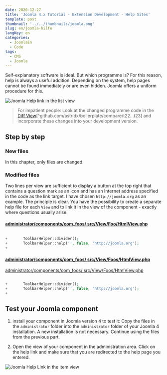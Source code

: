 ```yaml
---
date: 2020-12-27
title: 'Joomla 4.x Tutorial - Extension Development - Help Sites'
template: post
thumbnail: '../../thumbnails/joomla.png'
slug: en/joomla-hilfe
langKey: en
categories:
  - JoomlaEn
  - Code
tags:
  - CMS
  - Joomla
---
```


Self-explanatory software is ideal. But which programme is? For this reason, help is always a useful addition. Depending on the system, help pages cannot be found immediately or are even hidden. Joomla offers a uniform procedure for this.<!-- \index{Help Site} -->

![Joomla Help link in the list view](/images/j4x27x1.png)

> For impatient people: Look at the changed programme code in the [Diff View](https://github.com/astridx/boilerplate/compare/t22...t23)[^github.com/astridx/boilerplate/compare/t22...t23] and incorporate these changes into your development version.

## Step by step

### New files

In this chapter, only files are changed.

### Modified files

Two lines per view are sufficient to display a button at the top right that contains a question mark as an icon and has an Internet address specified in the code as the link target. I have chosen `http://joomla.org` as an example. The principle is clear. You have the possibility to create a separate help file for each `View` and to link it in the view of the component - exactly where questions usually arise.

<!-- prettier-ignore -->
#### [administrator/components/com\_foos/ src/View/Foo/HtmlView.php](https://github.com/astridx/boilerplate/compare/t22...t23#diff-d25fe4d29c25ccf10e0ba6ecaf837294)

```php {diff}

+		ToolbarHelper::divider();
+		ToolbarHelper::help('', false, 'http://joomla.org');
+

```

<!-- prettier-ignore -->
#### [administrator/components/com\_foos/ src/View/Foos/HtmlView.php](https://github.com/astridx/boilerplate/compare/t22...t23#diff-8e3d37bbd99544f976bf8fd323eb5250)

[administrator/components/com_foos/ src/View/Foos/HtmlView.php](https://github.com/astridx/boilerplate/blob/af04f8493aa045e8bcb2a49b8b1f8a60a927d78a/src/administrator/components/com_foos/src/View/Foos/HtmlView.php)

```php {diff}

+		ToolbarHelper::divider();
+		ToolbarHelper::help('', false, 'http://joomla.org');
+

```

## Test your Joomla component

1. install your component in Joomla version 4 to test it: Copy the files in the `administrator` folder into the `administrator` folder of your Joomla 4 installation. A new installation is not necessary. Continue using the files from the previous part.

2. Open the view of your component in the administration area. Click on the help link and make sure that you are redirected to the help page you entered.

![Joomla Help Link in the item view](/images/j4x27x2.png)
